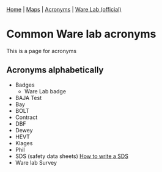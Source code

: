 [Home](https://nmstamps.github.io/WareLab/) | [Maps](map.md) | [Acronyms](acronyms.md) | [Ware Lab (official)](https://eng.vt.edu/warelab.html)

# Common Ware lab acronyms

This is a page for acronyms

## Acronyms alphabetically

- Badges
    - Ware Lab badge
- BAJA
    Test
- Bay
- BOLT
- Contract
- DBF
- Dewey
- HEVT
- Klages
- Phil
- SDS (safety data sheets)
    [How to write a SDS](http://www.ehso.com/msdscreate.php)
- Ware lab Survey
